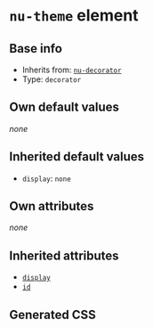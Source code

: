 # `nu-theme` element

## Base info
* Inherits from: [`nu-decorator`](./nu-decorator.md)
* Type: `decorator`


## Own default values
*none*

## Inherited default values
* `display`: `none`


## Own attributes
*none*


## Inherited attributes
* [`display`](../attributes/display.md)
* [`id`](../attributes/id.md)

## Generated CSS
```css

```
